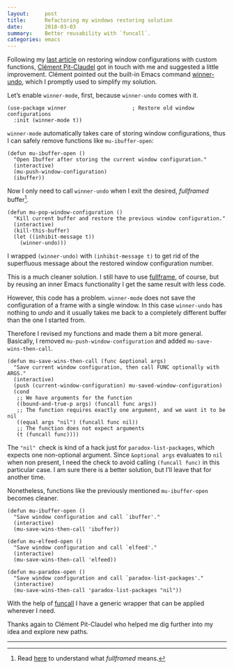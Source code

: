 ```yaml
---
layout:     post
title:      Refactoring my windows restoring solution
date:       2018-03-03
summary:    Better reusability with `funcall`.
categories: emacs
---
```


Following my [last
article](https://manuel-uberti.github.io/emacs/2018/02/24/restore-windows/) on
restoring window configurations with custom functions, [Clément
Pit-Claudel](https://github.com/cpitclaudel) got in touch with me and suggested
a little improvement. Clément pointed out the built-in Emacs command
[winner-undo](http://doc.endlessparentheses.com/Fun/winner-undo.html), which
I promptly used to simplify my solution.

Let’s enable `winner-mode`, first, because `winner-undo` comes with it.

``` emacs-lisp
(use-package winner                     ; Restore old window configurations
  :init (winner-mode t))
```

`winner-mode` automatically takes care of storing window configurations, thus
I can safely remove functions like `mu-ibuffer-open`:

``` emacs-lisp
(defun mu-ibuffer-open ()
  "Open Ibuffer after storing the current window configuration."
  (interactive)
  (mu-push-window-configuration)
  (ibuffer))
```

Now I only need to call `winner-undo` when I exit the desired, *fullframed*
buffer[^symbol].

``` emacs-lisp
(defun mu-pop-window-configuration ()
  "Kill current buffer and restore the previous window configuration."
  (interactive)
  (kill-this-buffer)
  (let ((inhibit-message t))
    (winner-undo)))
```

I wrapped `(winner-undo)` with `(inhibit-message t)` to get rid of the
superfluous message about the restored window configuration number.

This is a much cleaner solution. I still have to use
[fullframe](https://github.com/tomterl/fullframe), of course, but by reusing an
inner Emacs functionality I get the same result with less code.

However, this code has a problem. `winner-mode` does not save the configuration
of a frame with a single window. In this case `winner-undo` has nothing to
*undo* and it usually takes me back to a completely different buffer than the
one I started from.

Therefore I revised my functions and made them a bit more general. Basically,
I removed `mu-push-window-configuration` and added `mu-save-wins-then-call`.

``` emacs-lisp
(defun mu-save-wins-then-call (func &optional args)
  "Save current window configuration, then call FUNC optionally with ARGS."
  (interactive)
  (push (current-window-configuration) mu-saved-window-configuration)
  (cond
   ;; We have arguments for the function
   ((bound-and-true-p args) (funcall func args))
   ;; The function requires exactly one argument, and we want it to be nil
   ((equal args "nil") (funcall func nil))
   ;; The function does not expect arguments
   (t (funcall func))))
```

The `"nil" `check is kind of a hack just for `paradox-list-packages`, which
expects one non-optional argument. Since `&optional args` evaluates to `nil`
when non present, I need the check to avoid calling `(funcall func)` in this
particular case. I am sure there is a better solution, but I’ll leave that for
another time.

Nonetheless, functions like the previously mentioned `mu-ibuffer-open` becomes
cleaner.

``` emacs-lisp
(defun mu-ibuffer-open ()
  "Save window configuration and call `ibuffer'."
  (interactive)
  (mu-save-wins-then-call 'ibuffer))

(defun mu-elfeed-open ()
  "Save window configuration and call `elfeed'."
  (interactive)
  (mu-save-wins-then-call 'elfeed))

(defun mu-paradox-open ()
  "Save window configuration and call `paradox-list-packages'."
  (interactive)
  (mu-save-wins-then-call 'paradox-list-packages "nil"))
```

With the help of [funcall](http://doc.endlessparentheses.com/Fun/funcall.html)
I have a generic wrapper that can be applied wherever I need.

Thanks again to Clément Pit-Claudel who helped me dig further into my idea and
explore new paths.

<hr/>

[^symbol]: Read
    [here](https://manuel-uberti.github.io/emacs/2018/02/24/restore-windows/) to
        understand what *fullframed* means.

